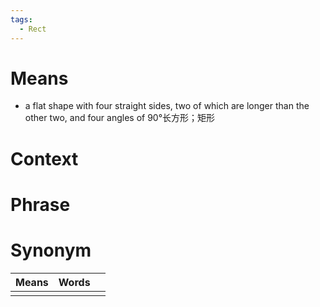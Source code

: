 ```yaml
---
tags:
  - Rect
---
```

# Means
- a flat shape with four straight sides, two of which are longer than the other two, and four angles of 90°长方形；矩形
# Context

# Phrase

# Synonym
| Means | Words |     |
| ----- | ----- | --- |
|       |       |     |

